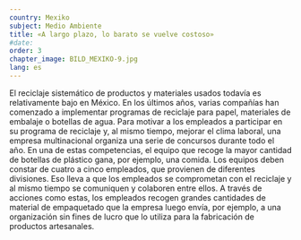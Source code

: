 ```yaml
---
country: Mexiko
subject: Medio Ambiente
title: «A largo plazo, lo barato se vuelve costoso»
#date:
order: 3
chapter_image: BILD_MEXIKO-9.jpg
lang: es
---
```

<div class="content" markdown="1">
El reciclaje sistemático de productos y materiales usados todavía es relativamente bajo en México. En los últimos años, varias compañías han comenzado a implementar programas de reciclaje para papel, materiales de embalaje o botellas de agua. Para motivar a los empleados a participar en su programa de reciclaje y, al mismo tiempo, mejorar el clima laboral, una empresa multinacional organiza una serie de concursos durante todo el año. En una de estas competencias, el equipo que recoge la mayor cantidad de botellas de plástico gana, por ejemplo, una comida. Los equipos deben constar de cuatro a cinco empleados, que provienen de diferentes divisiones. Eso lleva a que los empleados se comprometan con el reciclaje y al mismo tiempo se comuniquen y colaboren entre ellos. A través de acciones como estas, los empleados recogen grandes cantidades de material de empaquetado que la empresa luego envía, por ejemplo, a una organización sin fines de lucro que lo utiliza para la fabricación de productos artesanales.
</div>
